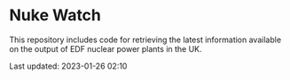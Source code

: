 # Nuke Watch

This repository includes code for retrieving the latest information available on the output of EDF nuclear power plants in the UK.

Last updated: 2023-01-26 02:10